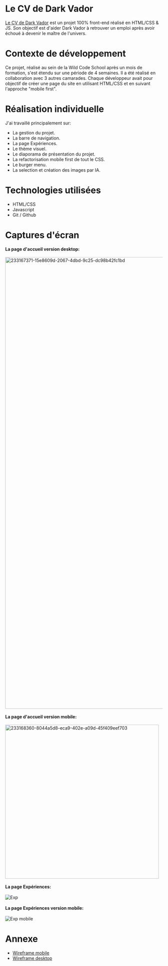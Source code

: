 # Le CV de Dark Vador 

[Le CV de Dark Vador](https://valentinguedon.github.io/Darth-Vador-Resume/) est un projet 100% front-end réalisé en HTML/CSS & JS. Son objectif est d'aider Dark Vador à retrouver un emploi après avoir échoué à devenir le maître de l'univers. 

# Contexte de développement

Ce projet, réalisé au sein de la Wild Code School après un mois de formation, s'est étendu sur une période de 4 semaines. Il a été réalisé en collaboration avec 3 autres camarades. Chaque développeur avait pour objectif de créer une page du site en utilisant HTML/CSS et en suivant l'approche "mobile first". 

# Réalisation individuelle

J'ai travaillé principalement sur:

* La gestion du projet.
* La barre de navigation.
* La page Expériences.
* Le thème visuel.
* Le diaporama de présentation du projet.
* La refactorisation mobile first de tout le CSS.
* Le burger menu.
* La selection et création des images par IA.

# Technologies utilisées

* HTML/CSS
* Javascript
* Git / Github

# Captures d'écran


**La page d'accueil version desktop:**
<br>
<br>
<img width="1440" alt="233167371-15e8609d-2067-4dbd-9c25-dc98b42fc1bd" src="https://github.com/ValentinGuedon/Darth-Vador-Resume/assets/122046298/faa9a221-1f8b-4114-aa4d-4964f974ef6a">
<br>
<br>
**La page d'accueil version mobile:**
<br>
<br>
<img width="491" alt="233168360-8044a5d8-eca9-402e-a09d-45f409eef703" src="https://github.com/ValentinGuedon/Darth-Vador-Resume/assets/122046298/06fc7ab4-c3e3-4de9-bc6b-614129fe035f">
<br>
<br>
**La page Expériences:**
<br>
<br>
![Exp](https://github.com/ValentinGuedon/Darth-Vador-Resume/assets/122046298/2707a25d-a04b-4be0-8024-a38593ba7be1)
<br>
<br>
**La page Expériences version mobile:**
<br>
<br>
![Exp mobile](https://github.com/ValentinGuedon/Darth-Vador-Resume/assets/122046298/e2234f8b-ed74-4f2b-9025-670a228bb4e4)

# Annexe 

* [Wireframe mobile](https://drive.google.com/file/d/1w70_Uj9iHROUqJnVx_nuK8ZuzdGZy_qF/view?usp=share_link)
* [Wireframe desktop](https://drive.google.com/file/d/1wNVzNvdvN2ibrIRX35IPiqKaZ3IRIVZy/view?usp=share_link)
